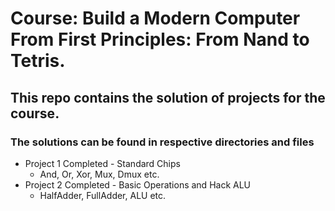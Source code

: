 # Course: Build a Modern Computer From First Principles: From Nand to Tetris.
  ## This repo contains the solution of projects for the course.
  ### The solutions can be found in respective directories and files

- Project 1 Completed - Standard Chips
  - And, Or, Xor, Mux, Dmux etc.
- Project 2 Completed - Basic Operations and Hack ALU
  - HalfAdder, FullAdder, ALU etc.
